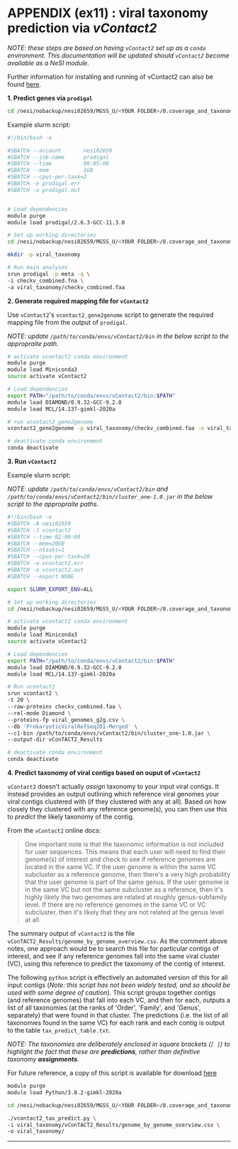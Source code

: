 # APPENDIX (ex11) : viral taxonomy prediction via *vContact2*

*NOTE: these steps are based on having `vContact2` set up as a `conda` environment. This documentation will be updated should `vContact2` become available as a NeSI module.*

Further information for installing and running of vContact2 can also be found [here](https://bitbucket.org/MAVERICLab/vcontact2/src/master/).

**1. Predict genes via `prodigal`**

```bash
cd /nesi/nobackup/nesi02659/MGSS_U/<YOUR FOLDER>/8.coverage_and_taxonomy
```

Example slurm script:

```bash
#!/bin/bash -e

#SBATCH --account       nesi02659
#SBATCH --job-name      prodigal
#SBATCH --time          00:05:00
#SBATCH --mem           1GB
#SBATCH --cpus-per-task=2
#SBATCH -e prodigal.err
#SBATCH -o prodigal.out


# Load dependencies
module purge
module load prodigal/2.6.3-GCC-11.3.0

# Set up working directories
cd /nesi/nobackup/nesi02659/MGSS_U/<YOUR FOLDER>/8.coverage_and_taxonomy

mkdir -p viral_taxonomy

# Run main analyses 
srun prodigal -p meta -q \
-i checkv_combined.fna \
-a viral_taxonomy/checkv_combined.faa 
```

**2. Generate required mapping file for `vContact2`**

Use `vContact2`'s `vcontact2_gene2genome` script to generate the required mapping file from the output of `prodigal`.

*NOTE: update `/path/to/conda/envs/vContact2/bin` in the below script to the appropraite path.*

```bash
# activate vcontact2 conda environment
module purge
module load Miniconda3
source activate vContact2

# Load dependencies
export PATH="/path/to/conda/envs/vContact2/bin:$PATH"
module load DIAMOND/0.9.32-GCC-9.2.0
module load MCL/14.137-gimkl-2020a

# run vcontact2_gene2genome
vcontact2_gene2genome -p viral_taxonomy/checkv_combined.faa -o viral_taxonomy/viral_genomes_g2g.csv -s 'Prodigal-FAA'

# deactivate conda environment
conda deactivate
```

**3. Run `vContact2`**

Example slurm script:

*NOTE: update `/path/to/conda/envs/vContact2/bin` and `/path/to/conda/envs/vContact2/bin/cluster_one-1.0.jar` in the below script to the appropraite paths.*

```bash
#!/bin/bash -e
#SBATCH -A nesi02659
#SBATCH -J vcontact2
#SBATCH --time 02:00:00
#SBATCH --mem=20GB
#SBATCH --ntasks=1
#SBATCH --cpus-per-task=20
#SBATCH -e vcontact2.err
#SBATCH -o vcontact2.out
#SBATCH --export NONE

export SLURM_EXPORT_ENV=ALL

# Set up working directories
cd /nesi/nobackup/nesi02659/MGSS_U/<YOUR FOLDER>/8.coverage_and_taxonomy/viral_taxonomy/

# activate vcontact2 conda environment
module purge
module load Miniconda3
source activate vContact2

# Load dependencies
export PATH="/path/to/conda/envs/vContact2/bin:$PATH"
module load DIAMOND/0.9.32-GCC-9.2.0
module load MCL/14.137-gimkl-2020a

# Run vcontact2
srun vcontact2 \
-t 20 \
--raw-proteins checkv_combined.faa \
--rel-mode Diamond \
--proteins-fp viral_genomes_g2g.csv \
--db 'ProkaryoticViralRefSeq201-Merged' \
--c1-bin /path/to/conda/envs/vContact2/bin/cluster_one-1.0.jar \
--output-dir vConTACT2_Results

# deactivate conda environment
conda deactivate
```

**4. Predict taxonomy of viral contigs based on ouput of `vContact2`**

`vContact2` doesn't actually *assign* taxonomy to your input viral contigs. It instead provides an output outlining which reference viral genomes your viral contigs clustered with (if they clustered with any at all). Based on how closely they clustered with any reference genome(s), you can then use this to *predict* the likely taxonomy of the contig. 

From the `vContact2` online docs:

> One important note is that the taxonomic information is not included for user sequences. This means that each user will need to find their genome(s) of interest and check to see if reference genomes are located in the same VC. If the user genome is within the same VC subcluster as a reference genome, then there's a very high probability that the user genome is part of the same genus. If the user genome is in the same VC but not the same subcluster as a reference, then it's highly likely the two genomes are related at roughly genus-subfamily level. If there are no reference genomes in the same VC or VC subcluster, then it's likely that they are not related at the genus level at all.

The summary output of `vContact2` is the file `vConTACT2_Results/genome_by_genome_overview.csv`. As the comment above notes, one approach would be to search this file for particular contigs of interest, and see if any reference genomes fall into the same viral cluster (VC), using this reference to predict the taxonomy of the contig of interest.

The following `python` script is effectively an automated version of this for all input contigs (*Note: this script has not been widely tested, and so should be used with some degree of caution*). This script groups together contigs (and reference genomes) that fall into each VC, and then for each, outputs a list of all taxonomies (at the ranks of 'Order', 'Family', and 'Genus', separately) that were found in that cluster. The predictions (i.e. the list of all taxonomies found in the same VC) for each rank and each contig is output to the table `tax_predict_table.txt`. 

*NOTE: The taxonomies are deliberately enclosed in square brackets (`[ ]`) to highlight the fact that these are **predictions**, rather than definitive taxonomy **assignments**.*

For future reference, a copy of this script is available for download [here](https://github.com/GenomicsAotearoa/metagenomics_summer_school/blob/master/materials/scripts/vcontact2_tax_predict.py)

```bash
module purge
module load Python/3.8.2-gimkl-2020a

cd /nesi/nobackup/nesi02659/MGSS_U/<YOUR FOLDER>/8.coverage_and_taxonomy/

./vcontact2_tax_predict.py \
-i viral_taxonomy/vConTACT2_Results/genome_by_genome_overview.csv \
-o viral_taxonomy/
```

---
